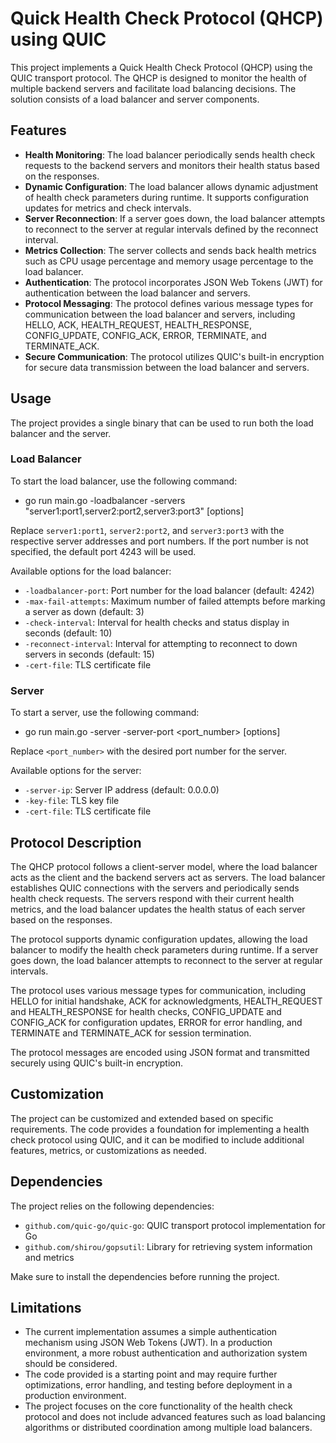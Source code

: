 # Quick Health Check Protocol (QHCP) using QUIC

This project implements a Quick Health Check Protocol (QHCP) using the QUIC transport protocol. The QHCP is designed to monitor the health of multiple backend servers and facilitate load balancing decisions. The solution consists of a load balancer and server components.

## Features

- **Health Monitoring**: The load balancer periodically sends health check requests to the backend servers and monitors their health status based on the responses.
- **Dynamic Configuration**: The load balancer allows dynamic adjustment of health check parameters during runtime. It supports configuration updates for metrics and check intervals.
- **Server Reconnection**: If a server goes down, the load balancer attempts to reconnect to the server at regular intervals defined by the reconnect interval.
- **Metrics Collection**: The server collects and sends back health metrics such as CPU usage percentage and memory usage percentage to the load balancer.
- **Authentication**: The protocol incorporates JSON Web Tokens (JWT) for authentication between the load balancer and servers.
- **Protocol Messaging**: The protocol defines various message types for communication between the load balancer and servers, including HELLO, ACK, HEALTH_REQUEST, HEALTH_RESPONSE, CONFIG_UPDATE, CONFIG_ACK, ERROR, TERMINATE, and TERMINATE_ACK.
- **Secure Communication**: The protocol utilizes QUIC's built-in encryption for secure data transmission between the load balancer and servers.

## Usage

The project provides a single binary that can be used to run both the load balancer and the server.

### Load Balancer

To start the load balancer, use the following command:

 - go run main.go -loadbalancer -servers "server1:port1,server2:port2,server3:port3" [options]

 Replace `server1:port1`, `server2:port2`, and `server3:port3` with the respective server addresses and port numbers. If the port number is not specified, the default port 4243 will be used.

Available options for the load balancer:

- `-loadbalancer-port`: Port number for the load balancer (default: 4242)
- `-max-fail-attempts`: Maximum number of failed attempts before marking a server as down (default: 3)
- `-check-interval`: Interval for health checks and status display in seconds (default: 10)
- `-reconnect-interval`: Interval for attempting to reconnect to down servers in seconds (default: 15)
- `-cert-file`: TLS certificate file

### Server

To start a server, use the following command:

- go run main.go -server -server-port <port_number> [options]

Replace `<port_number>` with the desired port number for the server.

Available options for the server:

- `-server-ip`: Server IP address (default: 0.0.0.0)
- `-key-file`: TLS key file
- `-cert-file`: TLS certificate file

## Protocol Description

The QHCP protocol follows a client-server model, where the load balancer acts as the client and the backend servers act as servers. The load balancer establishes QUIC connections with the servers and periodically sends health check requests. The servers respond with their current health metrics, and the load balancer updates the health status of each server based on the responses.

The protocol supports dynamic configuration updates, allowing the load balancer to modify the health check parameters during runtime. If a server goes down, the load balancer attempts to reconnect to the server at regular intervals.

The protocol uses various message types for communication, including HELLO for initial handshake, ACK for acknowledgments, HEALTH_REQUEST and HEALTH_RESPONSE for health checks, CONFIG_UPDATE and CONFIG_ACK for configuration updates, ERROR for error handling, and TERMINATE and TERMINATE_ACK for session termination.

The protocol messages are encoded using JSON format and transmitted securely using QUIC's built-in encryption.

## Customization

The project can be customized and extended based on specific requirements. The code provides a foundation for implementing a health check protocol using QUIC, and it can be modified to include additional features, metrics, or customizations as needed.

## Dependencies

The project relies on the following dependencies:

- `github.com/quic-go/quic-go`: QUIC transport protocol implementation for Go
- `github.com/shirou/gopsutil`: Library for retrieving system information and metrics

Make sure to install the dependencies before running the project.

## Limitations

- The current implementation assumes a simple authentication mechanism using JSON Web Tokens (JWT). In a production environment, a more robust authentication and authorization system should be considered.
- The code provided is a starting point and may require further optimizations, error handling, and testing before deployment in a production environment.
- The project focuses on the core functionality of the health check protocol and does not include advanced features such as load balancing algorithms or distributed coordination among multiple load balancers.